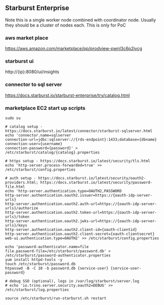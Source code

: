 ## Starburst Enterprise
Note this is a single worker node combined with coordinator node. Usually they should be a cluster of nodes each. This is only for PoC

### aws market place
https://aws.amazon.com/marketplace/pp/prodview-pwnl3c6p2jycg

### starburst ui
http://{ip}:8080/ui/insights

### connector to sql server
https://docs.starburst.io/starburst-enterprise/try/catalog.html

### marketplace EC2 start up scripts
```
sudo su

# catalog setup - https://docs.starburst.io/latest/connector/starburst-sqlserver.html
echo 'connector.name=sqlserver
connection-url=jdbc:sqlserver://{rds-endpoint}:1433;database={dbname}
connection-user={username}
connection-password={password}' > /etc/starburst/catalog/{catalog}.properties

# https setup - https://docs.starburst.io/latest/security/tls.html
echo 'http-server.process-forwarded=true' >> /etc/starburst/config.properties

# auth setup - https://docs.starburst.io/latest/security/oauth2-providers.html; https://docs.starburst.io/latest/security/password-file.html
echo 'http-server.authentication.type=OAUTH2,PASSWORD
http-server.authentication.oauth2.issuer=https://{oauth-idp-server-urls}
http-server.authentication.oauth2.auth-url=https://{oauth-idp-server-urls}/authorize
http-server.authentication.oauth2.token-url=https:/{oauth-idp-server-urls}/token
http-server.authentication.oauth2.jwks-url=https://{oauth-idp-server-urls}/keys
http-server.authentication.oauth2.client-id={oauth-clientid}
http-server.authentication.oauth2.client-secret={oauth-clientsecret}
web-ui.authentication.type=OAUTH2' >> /etc/starburst/config.properties

echo 'password-authenticator.name=file
file.password-file=/etc/starburst/password.db' > /etc/starburst/password-authenticator.properties
yum install httpd-tools -y
touch /etc/starburst/password.db
htpasswd -B -C 10 -b password.db {service-user} {service-user-password}

# debug SSO (optional), logs in /var/log/starburst/server.log
# echo 'io.trino.server.security.oauth2=DEBUG' >> /etc/starburst/log.properties

source /etc/starburst/run-starburst.sh restart
```
